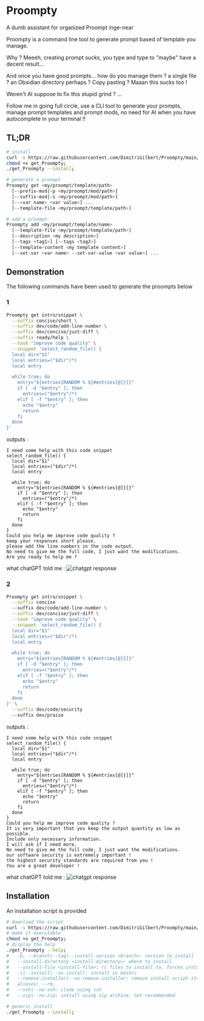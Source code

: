 # Proompty

A dumb assistant for organized Proompt inge-near

Proompty is a command line tool to generate prompt based of template you manage.

Why ? Meeeh, creating prompt sucks, you type and type to "maybe" have a decent result...

And once you have good prompts... how do you manage them ? a single file ? an Obsidian directory perhaps ? Copy pasting ? Maaan this sucks too !

Weren't AI suppose to fix this stupid grind ? ...

Follow me in going full circle, use a CLI tool to generate your prompts, manage prompt templates and prompt mods, no need for AI when you have autocomplete in your terminal !!

## TL;DR

```bash
# install
curl -s https://raw.githubusercontent.com/DimitriGilbert/Proompty/main/utils/get_Proompty -O;
chmod +x get_Proompty;
./get_Proompty --install;

# generate a proompt
Proompty get <my/proompt/template/path>
  [--prefix-mod|-p <my/proompt/mod/path>]
  [--suffix-mod|-s <my/proompt/mod/path>]
  [--<var name> <var value>] ...
  [--template-file <my/proompt/template/path>]

# add a proompt
Proompty add <my/proompt/template/name>
  [--template-file <my/proompt/template/path>]
  [--description <my description>]
  [--tags <tag1>] [--tags <tag2>]
  [--template-content <my template content>]
  [--set-var <var name> --set-var-value <var value>] ...
```
## Demonstration

The following commands have been used to generate the proompts below

### 1

```bash
Proompty get intro/snippet \
  --suffix concise/short \
  --suffix dev/code/add-line-number \
  --suffix dev/concise/just-diff \
  --suffix ready/help \
  --task "improve code quality" \
  --snippet 'select_random_file() {
  local dir="$1"
  local entries=("$dir"/*)
  local entry

  while true; do
    entry="${entries[RANDOM % ${#entries[@]}]}"
    if [ -d "$entry" ]; then
      entries=("$entry"/*)
    elif [ -f "$entry" ]; then
      echo "$entry"
      return
    fi
  done
}'
```
outputs : 
```
I need some help with this code snippet
select_random_file() {
  local dir="$1"
  local entries=("$dir"/*)
  local entry

  while true; do
    entry="${entries[RANDOM % ${#entries[@]}]}"
    if [ -d "$entry" ]; then
      entries=("$entry"/*)
    elif [ -f "$entry" ]; then
      echo "$entry"
      return
    fi
  done
}
Could you help me improve code quality ?
keep your responses short please.
please add the line numbers in the code output.
No need to give me the full code, I just want the modifications.
Are you ready to help me ?
```
what chatGPT told me :
![chatgpt response](content/chatgpt_response.png)

### 2

```bash
Proompty get intro/snippet \
  --suffix concise
  --suffix dev/code/add-line-number \
  --suffix dev/concise/just-diff \
  --task "improve code quality" \
  --snippet 'select_random_file() {
  local dir="$1"
  local entries=("$dir"/*)
  local entry

  while true; do
    entry="${entries[RANDOM % ${#entries[@]}]}"
    if [ -d "$entry" ]; then
      entries=("$entry"/*)
    elif [ -f "$entry" ]; then
      echo "$entry"
      return
    fi
  done
}' \
  --suffix dev/code/security
  --suffix dev/praise
```
outputs :
```
I need some help with this code snippet
select_random_file() {
  local dir="$1"
  local entries=("$dir"/*)
  local entry

  while true; do
    entry="${entries[RANDOM % ${#entries[@]}]}"
    if [ -d "$entry" ]; then
      entries=("$entry"/*)
    elif [ -f "$entry" ]; then
      echo "$entry"
      return
    fi
  done
}
Could you help me improve code quality ?
It is very important that you keep the output quantity as low as possible.
Include only necessary information.
I will ask if I need more.
No need to give me the full code, I just want the modifications.
our software security is extremely important ! 
the highest security standards are required from you !
You are a great developer !
```
what chatGPT told me :
![chatgpt response](content/chatgpt_response_2.png) 

## Installation

An installation script is provided

```bash
# download the script
curl -s https://raw.githubusercontent.com/DimitriGilbert/Proompty/main/utils/get_Proompty -O;
# make it executable
chmod +x get_Proompty;
# display the help
./get_Proompty --help;
#	-b, --branch|--tag|--install-version <branch>: version to install
#	--install-directory <install-directory>: where to install
#	--install-file <install-file>: rc files to install to, forces install, repeatable
#	-i|--install|--no-install: install in bashrc
#	--remove-installer|--no-remove-installer: remove install script itself
#	aliases: --rm,
#	--ssh|--no-ssh: clone using ssh
#	--zip|--no-zip: install using zip archive, not recommended

# generic install
./get_Proompty --install;
```